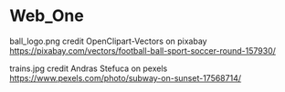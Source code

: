 # Web_One
ball_logo.png credit OpenClipart-Vectors on pixabay https://pixabay.com/vectors/football-ball-sport-soccer-round-157930/

trains.jpg credit Andras Stefuca on pexels https://www.pexels.com/photo/subway-on-sunset-17568714/